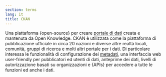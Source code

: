 ```yaml
---
section: terms
lang: it
title: CKAN
---
```


Una piattaforma {open-source} per creare [portale di dati](/glossary/it/terms/data-portale) creata e mantenuta da Open Knowledge. CKAN è utilizzata come la piattaforma di pubblicazione ufficiale in circa 20 nazioni e diverse altre realtà locali, comunità, gruppi di ricerca e molti altri portale per i dati. Di particolare interessa le funzionalità di configurazione dei [metadati](/glossary/it/terms/metadata/), una interfaccia web user-friendly per pubblicatori ed utenti di dati, anteprime dei dati, livelli di autorizzazione basati su organizzazioni e {APIs} per accedere a tutte le funzioni ed anche i dati.

